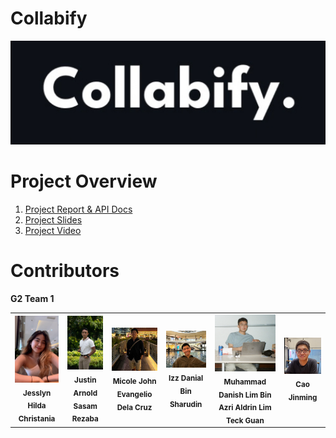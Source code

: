 # Collabify
<p align="center">
  <img src="Frontend\Readme_files\logo.jpg" width=600px>
</p>


# Project Overview

1. [Project Report & API Docs](https://docs.google.com/document/d/1qe-v97qh0Op3Mk3ixpWzRCELSHMURxqcJao1n8w-aEI/edit)
2. [Project Slides]()
3. [Project Video]()

# Contributors

**G2 Team 1**
<table>
    <tr>
        <td align="center"><img src="Frontend\Readme_files\jesslyn.JPG" width="150px"/><br /><sub><b>Jesslyn Hilda Christania</b></sub></a></td>
        <td align="center"><img src="Frontend\Readme_files\justin.jpg" width="150px"/><br /><sub><b>Justin Arnold Sasam Rezaba</b></sub></a></td>
        <td align="center"><img src="Frontend\Readme_files\micole.jpg" width="150px"/><br /><sub><b>Micole John Evangelio Dela Cruz</b></sub></a></td>
        <td align="center"><img src="Frontend\Readme_files\izz.jpg" width="150px"/><br /><sub><b>Izz Danial Bin Sharudin</b></sub></a></td>
        <td align="center"><img src="Frontend\Readme_files\danish.jpg" width="150px"/><br /><sub><b>Muhammad Danish Lim Bin Azri Aldrin Lim Teck Guan</b></sub></a></td>
        <td align="center"><img src="Frontend\Readme_files\jinming.jpg" width="150px"/><br /><sub><b>Cao Jinming</b></sub></a></td>
    </tr>
</table>
